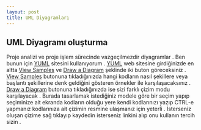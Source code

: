 ```yaml
---
layout: post
title: UML Diyagramları
---
```

## UML Diyagramı oluşturma 

Proje analizi ve proje işlem sürecinde vazgeçilmezdir diyagramlar . Ben bunun için
[YUML](http://www.yuml.me) sitesini kullanıyorum . [YUML](http://www.yuml.me) web 
sitesine girdiğinizde en altta [View Samples](http://www.yuml.me/diagram/scruffy/class/samples)
ve [Draw a Diagram](http://www.yuml.me/diagram/scruffy/class/draw) şeklinde iki buton göreceksiniz .
[View Samples](http://www.yuml.me/diagram/scruffy/class/samples) butonuna tıkladığınızda 
hangi kodların nasıl şekillere veya başlantı şekillerine denk geldiğini gösteren örnekler ile 
karşılaşacaksınız . [Draw a Diagram](http://www.yuml.me/diagram/scruffy/class/draw) butonuna 
tıkladığınızda ise sizi  farklı çizim modu karşılayacak . Burada tasarlamak istediğiniz modele 
göre bir seçim yapıp seçiminize ait ekranda kodların olduğu yere kendi kodlarınızı yazıp CTRL-e
yapmanız kodlarınıza ait çizimin resmine ulaşmanız için yeterli . İsterseniz oluşan çizime sağ
tıklayıp kaydedin isterseniz linkini alıp onu kullanın tercih sizin . 
